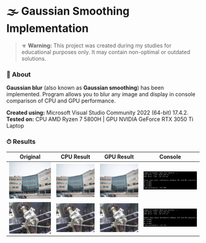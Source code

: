 # 🌫 Gaussian Smoothing Implementation

> ☣ **Warning:** This project was created during my studies for educational purposes only. It may contain non-optimal or outdated solutions.

### 📝 About
**Gaussian blur** (also known as **Gaussian smoothing**) has been implemented. Program allows you to blur any image and display in console comparison of CPU and GPU performance.

**Created using:** Microsoft Visual Studio Community 2022 (64-bit) 17.4.2. <br />
**Tested on:** CPU AMD Ryzen 7 5800H | GPU NVIDIA GeForce RTX 3050 Ti Laptop

### ⏱ Results

| Original | CPU Result | GPU Result | Console |
| :------: | :--------: | :--------: | :-----: |
|<img src="/_readmeImg/1-orig.jpg?raw=true 'Original I'">|<img src="/_readmeImg/1-cpu.jpg?raw=true 'CPU I'">|<img src="/_readmeImg/1-gpu.jpg?raw=true 'GPU I'">|<img src="/_readmeImg/1-console.png?raw=true 'Console I'">|
|<img src="/_readmeImg/2-orig.png?raw=true 'Original II'">|<img src="/_readmeImg/2-cpu.jpg?raw=true 'CPU II'">|<img src="/_readmeImg/2-gpu.jpg?raw=true 'GPU II'">|<img src="/_readmeImg/2-console.png?raw=true 'Console II'">|
